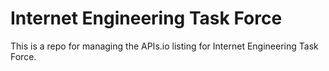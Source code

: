 # Internet Engineering Task Force
This is a repo for managing the APIs.io listing for Internet Engineering Task Force.